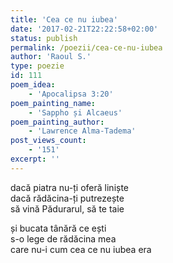 ```yaml
---
title: 'Cea ce nu iubea'
date: '2017-02-21T22:22:58+02:00'
status: publish
permalink: /poezii/cea-ce-nu-iubea
author: 'Raoul S.'
type: poezie
id: 111
poem_idea:
    - 'Apocalipsa 3:20'
poem_painting_name:
    - 'Sappho și Alcaeus'
poem_painting_author:
    - 'Lawrence Alma-Tadema'
post_views_count:
    - '151'
excerpt: ''
---
```

dacă piatra nu-ți oferă liniște  
dacă rădăcina-ți putrezește  
să vină Pădurarul, să te taie

și bucata tânără ce ești  
s-o lege de rădăcina mea  
care nu-i cum cea ce nu iubea era